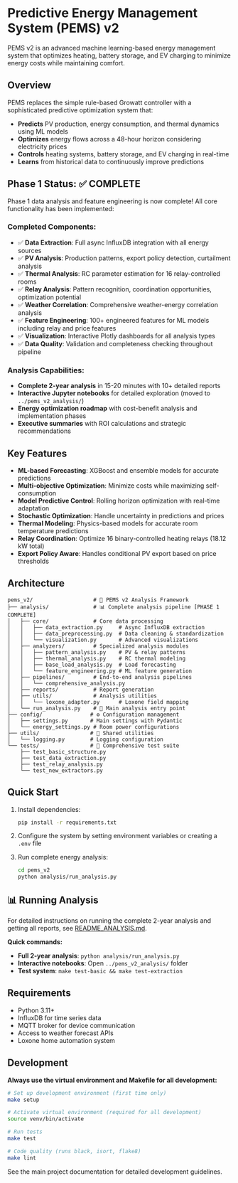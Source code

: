 # Predictive Energy Management System (PEMS) v2

PEMS v2 is an advanced machine learning-based energy management system that optimizes heating, battery storage, and EV charging to minimize energy costs while maintaining comfort.

## Overview

PEMS replaces the simple rule-based Growatt controller with a sophisticated predictive optimization system that:

- **Predicts** PV production, energy consumption, and thermal dynamics using ML models
- **Optimizes** energy flows across a 48-hour horizon considering electricity prices
- **Controls** heating systems, battery storage, and EV charging in real-time
- **Learns** from historical data to continuously improve predictions

## Phase 1 Status: ✅ COMPLETE

Phase 1 data analysis and feature engineering is now complete! All core functionality has been implemented:

### Completed Components:
- ✅ **Data Extraction**: Full async InfluxDB integration with all energy sources
- ✅ **PV Analysis**: Production patterns, export policy detection, curtailment analysis
- ✅ **Thermal Analysis**: RC parameter estimation for 16 relay-controlled rooms
- ✅ **Relay Analysis**: Pattern recognition, coordination opportunities, optimization potential
- ✅ **Weather Correlation**: Comprehensive weather-energy correlation analysis
- ✅ **Feature Engineering**: 100+ engineered features for ML models including relay and price features
- ✅ **Visualization**: Interactive Plotly dashboards for all analysis types
- ✅ **Data Quality**: Validation and completeness checking throughout pipeline

### Analysis Capabilities:
- **Complete 2-year analysis** in 15-20 minutes with 10+ detailed reports
- **Interactive Jupyter notebooks** for detailed exploration (moved to `../pems_v2_analysis/`)
- **Energy optimization roadmap** with cost-benefit analysis and implementation phases
- **Executive summaries** with ROI calculations and strategic recommendations

## Key Features

- **ML-based Forecasting**: XGBoost and ensemble models for accurate predictions
- **Multi-objective Optimization**: Minimize costs while maximizing self-consumption
- **Model Predictive Control**: Rolling horizon optimization with real-time adaptation
- **Stochastic Optimization**: Handle uncertainty in predictions and prices
- **Thermal Modeling**: Physics-based models for accurate room temperature predictions
- **Relay Coordination**: Optimize 16 binary-controlled heating relays (18.12 kW total)
- **Export Policy Aware**: Handles conditional PV export based on price thresholds

## Architecture

```
pems_v2/                   # 📁 PEMS v2 Analysis Framework
├── analysis/              # 📊 Complete analysis pipeline [PHASE 1 COMPLETE]
│   ├── core/              # Core data processing
│   │   ├── data_extraction.py     # Async InfluxDB extraction
│   │   ├── data_preprocessing.py  # Data cleaning & standardization
│   │   └── visualization.py       # Advanced visualizations
│   ├── analyzers/         # Specialized analysis modules
│   │   ├── pattern_analysis.py    # PV & relay patterns
│   │   ├── thermal_analysis.py    # RC thermal modeling
│   │   ├── base_load_analysis.py  # Load forecasting
│   │   └── feature_engineering.py # ML feature generation
│   ├── pipelines/         # End-to-end analysis pipelines
│   │   └── comprehensive_analysis.py
│   ├── reports/           # Report generation
│   ├── utils/             # Analysis utilities
│   │   └── loxone_adapter.py      # Loxone field mapping
│   └── run_analysis.py    # 🚀 Main analysis entry point
├── config/               # ⚙️ Configuration management
│   ├── settings.py       # Main settings with Pydantic
│   └── energy_settings.py # Room power configurations
├── utils/                # 🔧 Shared utilities  
│   └── logging.py        # Logging configuration
└── tests/                # 🧪 Comprehensive test suite
    ├── test_basic_structure.py
    ├── test_data_extraction.py
    ├── test_relay_analysis.py
    └── test_new_extractors.py
```

## Quick Start

1. Install dependencies:
   ```bash
   pip install -r requirements.txt
   ```

2. Configure the system by setting environment variables or creating a `.env` file

3. Run complete energy analysis:
   ```bash
   cd pems_v2
   python analysis/run_analysis.py
   ```

## 📊 Running Analysis

For detailed instructions on running the complete 2-year analysis and getting all reports, see [README_ANALYSIS.md](README_ANALYSIS.md).

**Quick commands:**
- **Full 2-year analysis**: `python analysis/run_analysis.py` 
- **Interactive notebooks**: Open `../pems_v2_analysis/` folder
- **Test system**: `make test-basic && make test-extraction`

## Requirements

- Python 3.11+
- InfluxDB for time series data
- MQTT broker for device communication
- Access to weather forecast APIs
- Loxone home automation system

## Development

**Always use the virtual environment and Makefile for all development:**

```bash
# Set up development environment (first time only)
make setup

# Activate virtual environment (required for all development)
source venv/bin/activate

# Run tests
make test

# Code quality (runs black, isort, flake8)
make lint
```

See the main project documentation for detailed development guidelines.